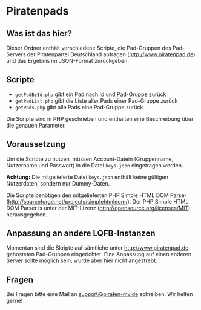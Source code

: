 Piratenpads
===========

Was ist das hier?
-----------------

Dieser Ordner enthält verschiedene Scripte, die Pad-Gruppen des Pad-Servers der Piratenpartei Deutschland abfragen (http://www.piratenpad.de) und das Ergebnis im JSON-Format zurückgeben.

Scripte
-------

- `getPadById.php` gibt ein Pad nach Id und Pad-Gruppe zurück
- `getPadList.php` gibt die Liste aller Pads einer Pad-Gruppe zurück
- `getPads.php` gibt alle Pads eine Pad-Gruppe zurück

Die Scripte sind in PHP geschrieben und enthalten eine Beschreibung über die genauen Parameter.

Voraussetzung
-------------

Um die Scripte zu nutzen, müssen Account-Datein (Gruppenname, Nutzername und Passwort) in die Datei `keys.json` eingetragen werden.

**Achtung:** Die mitgelieferte Datei `keys.json` enthält keine gültigen Nutzerdaten, sondern nur Dummy-Daten.

Die Scripte benötigen den mitgelieferten PHP Simple HTML
DOM Parser (http://sourceforge.net/projects/simplehtmldom/). Der PHP Simple HTML DOM Parser is unter der MIT-Lizenz (http://opensource.org/licenses/MIT) herausgegeben.

Anpassung an andere LQFB-Instanzen
----------------------------------

Momentan sind die Skripte auf sämtliche unter http://www.piratenpad.de gehosteten Pad-Gruppen eingerichtet. Eine Anpassung auf einen anderen Server sollte möglich sein, wurde aber hier nicht angestrebt.

Fragen
------

Bei Fragen bitte eine Mail an support@piraten-mv.de schreiben. Wir helfen gerne!
